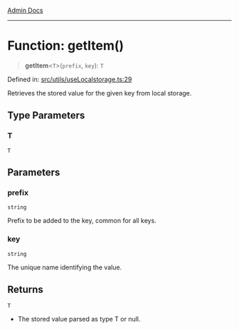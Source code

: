 [Admin Docs](/)

---

# Function: getItem()

> **getItem**\<`T`\>(`prefix`, `key`): `T`

Defined in: [src/utils/useLocalstorage.ts:29](https://github.com/PalisadoesFoundation/talawa-admin/blob/main/src/utils/useLocalstorage.ts#L29)

Retrieves the stored value for the given key from local storage.

## Type Parameters

### T

`T`

## Parameters

### prefix

`string`

Prefix to be added to the key, common for all keys.

### key

`string`

The unique name identifying the value.

## Returns

`T`

- The stored value parsed as type T or null.
